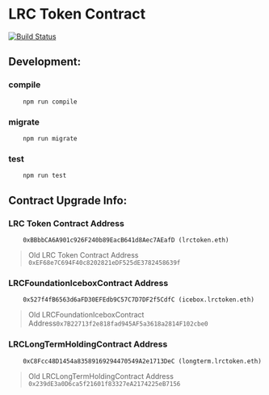 # LRC Token Contract  

[![Build Status](https://travis-ci.com/Loopring/new-lrc-token.svg?token=LFU5xhzys581aWFBPai3&branch=master)](https://travis-ci.com/Loopring/new-lrc-token)

## Development:
### compile
```
    npm run compile
```

### migrate
```
    npm run migrate
```

### test
```
    npm run test
```

## Contract Upgrade Info:
 
### LRC Token Contract Address  
```
    0xBBbbCA6A901c926F240b89EacB641d8Aec7AEafD (lrctoken.eth)
```  
> Old LRC Token Contract Address  `0xEF68e7C694F40c8202821eDF525dE3782458639f`


 
### LRCFoundationIceboxContract Address  
```
    0x527f4fB6563d6aFD30EFEdb9C57C7D7DF2f5CdfC (icebox.lrctoken.eth)
```    
> Old LRCFoundationIceboxContract Address`0x7B22713f2e818fad945AF5a3618a2814F102cbe0`   
  
### LRCLongTermHoldingContract Address  
```
    0xC8Fcc48D1454a83589169294470549A2e1713DeC (longterm.lrctoken.eth)
```   
>  Old LRCLongTermHoldingContract Address  `0x239dE3a0D6ca5f21601f83327eA2174225eB7156`

